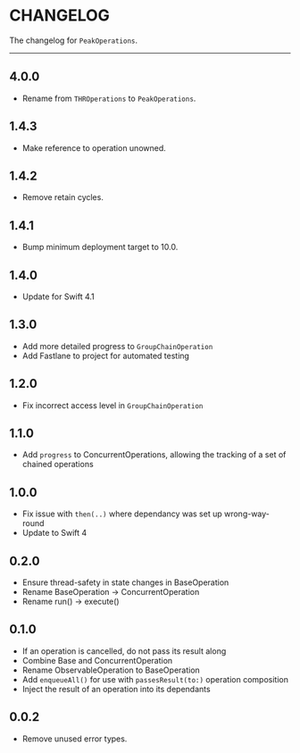 # CHANGELOG

The changelog for `PeakOperations`.

--------------------------------------

4.0.0
-----
- Rename from `THROperations` to `PeakOperations`.

1.4.3
-----
- Make reference to operation unowned.

1.4.2
-----
- Remove retain cycles.

1.4.1
-----
- Bump minimum deployment target to 10.0.

1.4.0
-----
- Update for Swift 4.1

1.3.0
-----
- Add more detailed progress to `GroupChainOperation`
- Add Fastlane to project for automated testing

1.2.0
-----
- Fix incorrect access level in `GroupChainOperation`

1.1.0
-----
- Add `progress` to ConcurrentOperations, allowing the tracking of a set of chained operations

1.0.0
-----
- Fix issue with `then(..)` where dependancy was set up wrong-way-round
- Update to Swift 4

0.2.0
-----
- Ensure thread-safety in state changes in BaseOperation
- Rename BaseOperation -> ConcurrentOperation
- Rename run() -> execute()

0.1.0
-----
- If an operation is cancelled, do not pass its result along
- Combine Base and ConcurrentOperation
- Rename ObservableOperation to BaseOperation
- Add `enqueueAll()` for use with `passesResult(to:)` operation composition
- Inject the result of an operation into its dependants

0.0.2
-----
- Remove unused error types.
